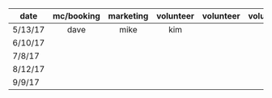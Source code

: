 
| date         | mc/booking    | marketing  | volunteer  | volunteer  | volunteer  |
| ------------ |:-------------:|:----------:|:----------:|:----------:|:----------:|
| 5/13/17      | dave          | mike       | kim        |            |            |
| 6/10/17      |               |            |            |            |            |
| 7/8/17       |               |            |            |            |            |
| 8/12/17      |               |            |            |            |            |
| 9/9/17       |               |            |            |            |            |
